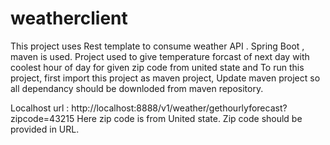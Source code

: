 # weatherclient
This project uses Rest template to consume weather API  .  Spring Boot , maven is used.
Project used to give  temperature forcast of next day with coolest hour of day for given zip code from united state and 
To run this project,
first import this project as maven project, Update maven project so all dependancy should be downloded
from maven repository.

Localhost url : http://localhost:8888/v1/weather/gethourlyforecast?zipcode=43215
Here zip code is from United state. Zip code should be provided in URL.
